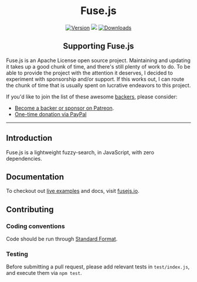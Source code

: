 

<h1 align="center">Fuse.js</h1>

<p align="center">
  <a href="https://www.npmjs.com/package/fuse.js"><img src="https://img.shields.io/npm/v/fuse.js.svg" alt="Version"/></a>
  <a alt="Build Status" href="http://travis-ci.org/krisk/Fuse"><img src="https://secure.travis-ci.org/krisk/Fuse.svg?branch=master" /></a>
  <a href="https://npmcharts.com/compare/fuse.js?minimal=true"><img src="https://img.shields.io/npm/dm/fuse.js.svg" alt="Downloads" /></a>
</p>

<h2 align="center">Supporting Fuse.js</h2>

Fuse.js is an Apache License open source project. Maintaining and updating it takes up a good chunk of time, and there's still plenty of work to do. To be able to provide the project with the attention it deserves, I decided to experiment with sponsorship and/or support. If this works out, I can route the chunk of time that is usually spent on lucrative endeavors to this project.

If you'd like to join the list of these awesome [backers](https://github.com/krisk/Fuse/blob/master/backers.md), please consider:

- [Become a backer or sponsor on Patreon](https://www.patreon.com/fusejs).
- [One-time donation via PayPal](https://www.paypal.me/kirorisk)
---

## Introduction

Fuse.js is a lightweight fuzzy-search, in JavaScript, with zero dependencies.

## Documentation

To checkout out [live examples](https://fusejs.io) and docs, visit [fusejs.io](https://fusejs.io).

## Contributing

### Coding conventions

Code should be run through [Standard Format](https://www.npmjs.com/package/standard-format).

### Testing

Before submitting a pull request, please add relevant tests in `test/index.js`, and execute them via `npm test`.

